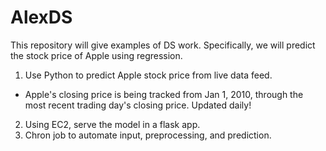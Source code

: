 # AlexDS
This repository will give examples of DS work. Specifically, we will predict the stock price of Apple using regression.

1. Use Python to predict Apple stock price from live data feed.
  - Apple's closing price is being tracked from Jan 1, 2010, through the most recent trading day's closing price. Updated daily!
2. Using EC2, serve the model in a flask app.
3. Chron job to automate input, preprocessing, and prediction.
